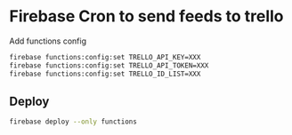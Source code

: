 # Firebase Cron to send feeds to trello

Add functions config

```bash
firebase functions:config:set TRELLO_API_KEY=XXX
firebase functions:config:set TRELLO_API_TOKEN=XXX
firebase functions:config:set TRELLO_ID_LIST=XXX
```

## Deploy

```bash
firebase deploy --only functions
```

